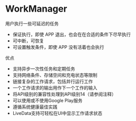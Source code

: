 # WorkManager

用户执行一些可延迟的任务

- 保证执行，即使 APP 退出，也会在在合适的条件下尽早执行
- 可中断，可恢复
- 可设置触发条件，即使 APP 没有活着也会执行


优点

- 支持异步一次性任务和定期任务
- 支持网络条件、存储空间和充电状态等限制
- 链接复杂的工作请求，包括并行运行工作
- 一个工作请求的输出用作下一个工作的输入
- 将API级别的兼容性处理到API级别14（请参阅注释）
- 可以使用或不使用Google Play服务
- 遵循系统健康最佳实践
- LiveData支持可轻松在UI中显示工作请求状态


